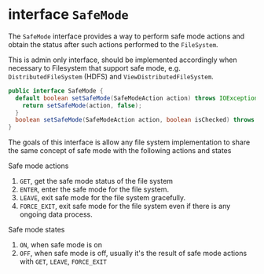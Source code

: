 <!---
  Licensed under the Apache License, Version 2.0 (the "License");
  you may not use this file except in compliance with the License.
  You may obtain a copy of the License at

   http://www.apache.org/licenses/LICENSE-2.0

  Unless required by applicable law or agreed to in writing, software
  distributed under the License is distributed on an "AS IS" BASIS,
  WITHOUT WARRANTIES OR CONDITIONS OF ANY KIND, either express or implied.
  See the License for the specific language governing permissions and
  limitations under the License. See accompanying LICENSE file.
-->

# <a name="SafeMode"></a> interface `SafeMode`

The `SafeMode` interface provides a way to perform safe mode actions and obtain the 
status after such actions performed to the `FileSystem`.

This is admin only interface, should be implemented accordingly when necessary to 
Filesystem that support safe mode, e.g. `DistributedFileSystem` (HDFS) and 
`ViewDistributedFileSystem`. 

```java
public interface SafeMode {
  default boolean setSafeMode(SafeModeAction action) throws IOException {
    return setSafeMode(action, false);
  }
  boolean setSafeMode(SafeModeAction action, boolean isChecked) throws IOException;
}
```

The goals of this interface is allow any file system implementation to share the
same concept of safe mode with the following actions and states

Safe mode actions 
1. `GET`, get the safe mode status of the file system
1. `ENTER`, enter the safe mode for the file system.
1. `LEAVE`, exit safe mode for the file system gracefully.
1. `FORCE_EXIT`, exit safe mode for the file system even if there is any ongoing data process.

Safe mode states
1. `ON`, when safe mode is on
1. `OFF`, when safe mode is off, usually it's the result of safe mode actions 
with `GET`, `LEAVE`, `FORCE_EXIT`